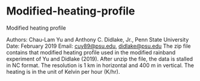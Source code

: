# Modified-heating-profile
Modified heating profile

Authors: Chau-Lam Yu and Anthony C. Didlake, Jr., Penn State University
Date: February 2019 Email: cuy89@psu.edu, didlake@psu.edu
The zip file contains that modified heating profile used in the modified rainband experiment of Yu and Didlake (2019). After unzip the file, the data is stalled in NC format. The resolution is 1 km in horizontal and 400 m in vertical. The heating is in the unit of Kelvin per hour (K/hr). 
